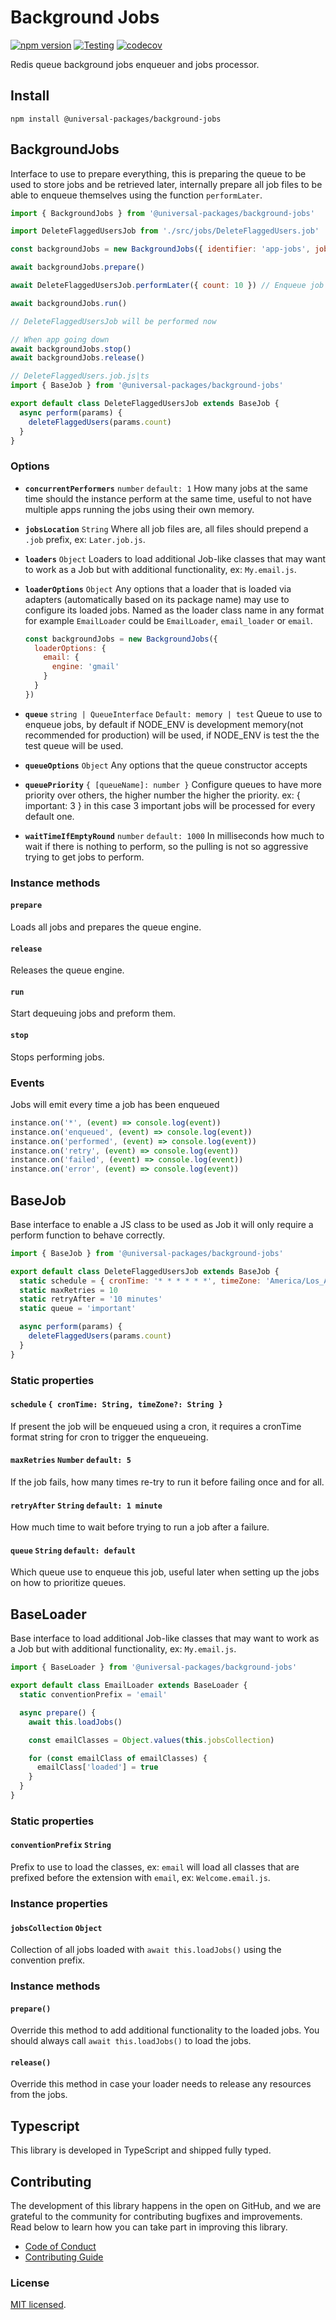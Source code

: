 # Background Jobs

[![npm version](https://badge.fury.io/js/@universal-packages%2Fbackground-jobs.svg)](https://www.npmjs.com/package/@universal-packages/background-jobs)
[![Testing](https://github.com/universal-packages/universal-background-jobs/actions/workflows/testing.yml/badge.svg)](https://github.com/universal-packages/universal-background-jobs/actions/workflows/testing.yml)
[![codecov](https://codecov.io/gh/universal-packages/universal-background-jobs/branch/main/graph/badge.svg?token=CXPJSN8IGL)](https://codecov.io/gh/universal-packages/universal-background-jobs)

Redis queue background jobs enqueuer and jobs processor.

## Install

```shell
npm install @universal-packages/background-jobs
```

## BackgroundJobs

Interface to use to prepare everything, this is preparing the queue to be used to store jobs and be retrieved later, internally prepare all job files to be able to enqueue themselves using the function `performLater`.

```js
import { BackgroundJobs } from '@universal-packages/background-jobs'

import DeleteFlaggedUsersJob from './src/jobs/DeleteFlaggedUsers.job'

const backgroundJobs = new BackgroundJobs({ identifier: 'app-jobs', jobsLocation: './src/jobs', concurrentPerformers: 2, queuePriority: { important: 2 }, waitTimeIfEmptyRound: 10000 })

await backgroundJobs.prepare()

await DeleteFlaggedUsersJob.performLater({ count: 10 }) // Enqueue job to be performed later

await backgroundJobs.run()

// DeleteFlaggedUsersJob will be performed now

// When app going down
await backgroundJobs.stop()
await backgroundJobs.release()
```

```js
// DeleteFlaggedUsers.job.js|ts
import { BaseJob } from '@universal-packages/background-jobs'

export default class DeleteFlaggedUsersJob extends BaseJob {
  async perform(params) {
    deleteFlaggedUsers(params.count)
  }
}
```

### Options

- **`concurrentPerformers`** `number` `default: 1`
  How many jobs at the same time should the instance perform at the same time, useful to not have multiple apps running the jobs using their own memory.
- **`jobsLocation`** `String`
  Where all job files are, all files should prepend a `.job` prefix, ex: `Later.job.js`.
- **`loaders`** `Object`
  Loaders to load additional Job-like classes that may want to work as a Job but with additional functionality, ex: `My.email.js`.
- **`loaderOptions`** `Object`
  Any options that a loader that is loaded via adapters (automatically based on its package name) may use to configure its loaded jobs. Named as the loader class name in any format for example `EmailLoader` could be `EmailLoader`, `email_loader` or `email`.

  ```js
  const backgroundJobs = new BackgroundJobs({
    loaderOptions: {
      email: {
        engine: 'gmail'
      }
    }
  })
  ```

- **`queue`** `string | QueueInterface` `Default: memory | test`
  Queue to use to enqueue jobs, by default if NODE_ENV is development memory(not recommended for production) will be used, if NODE_ENV is test the the test queue will be used.
- **`queueOptions`** `Object`
  Any options that the queue constructor accepts
- **`queuePriority`** `{ [queueName]: number }`
  Configure queues to have more priority over others, the higher number the higher the priority. ex: { important: 3 } in this case 3 important jobs will be processed for every default one.
- **`waitTimeIfEmptyRound`** `number` `default: 1000`
  In milliseconds how much to wait if there is nothing to perform, so the pulling is not so aggressive trying to get jobs to perform.

### Instance methods

#### **`prepare`**

Loads all jobs and prepares the queue engine.

#### **`release`**

Releases the queue engine.

#### **`run`**

Start dequeuing jobs and preform them.

#### **`stop`**

Stops performing jobs.

### Events

Jobs will emit every time a job has been enqueued

```js
instance.on('*', (event) => console.log(event))
instance.on('enqueued', (event) => console.log(event))
instance.on('performed', (event) => console.log(event))
instance.on('retry', (event) => console.log(event))
instance.on('failed', (event) => console.log(event))
instance.on('error', (event) => console.log(event))
```

## BaseJob

Base interface to enable a JS class to be used as Job it will only require a perform function to behave correctly.

```js
import { BaseJob } from '@universal-packages/background-jobs'

export default class DeleteFlaggedUsersJob extends BaseJob {
  static schedule = { cronTime: '* * * * * *', timeZone: 'America/Los_Angeles' }
  static maxRetries = 10
  static retryAfter = '10 minutes'
  static queue = 'important'

  async perform(params) {
    deleteFlaggedUsers(params.count)
  }
}
```

### Static properties

#### **`schedule`** `{ cronTime: String, timeZone?: String }`

If present the job will be enqueued using a cron, it requires a cronTime format string for cron to trigger the enqueueing.

#### **`maxRetries`** `Number` `default: 5`

If the job fails, how many times re-try to run it before failing once and for all.

#### **`retryAfter`** `String` `default: 1 minute`

How much time to wait before trying to run a job after a failure.

#### **`queue`** `String` `default: default`

Which queue use to enqueue this job, useful later when setting up the jobs on how to prioritize queues.

## BaseLoader

Base interface to load additional Job-like classes that may want to work as a Job but with additional functionality, ex: `My.email.js`.

```js
import { BaseLoader } from '@universal-packages/background-jobs'

export default class EmailLoader extends BaseLoader {
  static conventionPrefix = 'email'

  async prepare() {
    await this.loadJobs()

    const emailClasses = Object.values(this.jobsCollection)

    for (const emailClass of emailClasses) {
      emailClass['loaded'] = true
    }
  }
}
```

### Static properties

#### **`conventionPrefix`** `String`

Prefix to use to load the classes, ex: `email` will load all classes that are prefixed before the extension with `email`, ex: `Welcome.email.js`.

### Instance properties

#### **`jobsCollection`** `Object`

Collection of all jobs loaded with `await this.loadJobs()` using the convention prefix.

### Instance methods

#### **`prepare()`**

Override this method to add additional functionality to the loaded jobs. You should always call `await this.loadJobs()` to load the jobs.

#### **`release()`**

Override this method in case your loader needs to release any resources from the jobs.

## Typescript

This library is developed in TypeScript and shipped fully typed.

## Contributing

The development of this library happens in the open on GitHub, and we are grateful to the community for contributing bugfixes and improvements. Read below to learn how you can take part in improving this library.

- [Code of Conduct](./CODE_OF_CONDUCT.md)
- [Contributing Guide](./CONTRIBUTING.md)

### License

[MIT licensed](./LICENSE).
